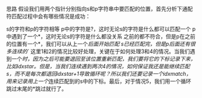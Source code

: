 思路
假设我们用两个指针分别指向s和p字符串中要匹配的位置，首先分析下通配符匹配过程中会有哪些情况是成功：

s的字符和p的字符相等
p中的字符是?，这时无论s的字符是什么都可以匹配一个
p中遇到了一个*，这时无论s的字符是什么都没关系
之前的都不符合，但是p在之前的位置有一个*，我们可以从上一个*后面开始匹配
s已经匹配完，但是p后面还有很多连续的`*
这里1和2的情况比较好处理，关键在于如何处理3和4的情况。当我们遇到一个*时，因为之后可能要退回至该位置重新匹配，我们要将它的下标记录下来，比如idxstar。但是，当我们连续遇到两次4的情况，如何保证我还是能继续匹配s，而不是每次都退回idxstar+1导致循环呢？所以我们还要记录一个idxmatch，用来记录用上一个*连续匹配到的s中的下标。最后，对于情况5，我们用一个循环跳过末尾的*跳过就行了。

